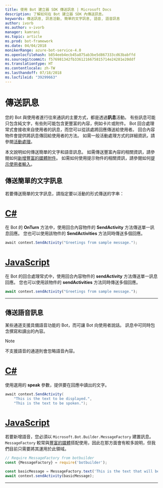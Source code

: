 ```yaml
---
title: 使用 Bot 建立器 SDK 傳送訊息 | Microsoft Docs
description: 了解如何在 Bot 建立器 SDK 內傳送訊息。
keywords: 傳送訊息, 訊息活動, 簡單的文字訊息, 語音, 語音訊息
author: ivorb
ms.author: v-ivorb
manager: kamrani
ms.topic: article
ms.prod: bot-framework
ms.date: 04/04/2018
monikerRange: azure-bot-service-4.0
ms.openlocfilehash: b854eeb4ecb45a875ab3be5d867333cd63babffd
ms.sourcegitcommit: f576981342fb3361216675815714e24281e20ddf
ms.translationtype: HT
ms.contentlocale: zh-TW
ms.lasthandoff: 07/18/2018
ms.locfileid: "39299663"
---
```

# <a name="sending-messages"></a>傳送訊息

您的 Bot 與使用者進行往來通訊的主要方式，都是透過**訊息**活動。 有些訊息可能只包含純文字，有些則可能包含更豐富的內容，例如卡片或附件。 Bot 回合處理常式會接收來自使用者的訊息，而您可以從該處將回應傳送給使用者。 回合內容物件會提供將訊息傳回給使用者的方法。 如需一般活動處理方式的詳細資訊，請參閱[活動處理](bot-builder-concept-activity-processing.md)。

本文說明如何傳送簡單的文字和語音訊息。 如需傳送豐富內容的相關資訊，請參閱如何[新增豐富的媒體附件](bot-builder-howto-add-media-attachments.md)。 如需如何使用提示物件的相關資訊，請參閱如何[提示使用者輸入](bot-builder-prompts.md)。

## <a name="send-a-simple-text-message"></a>傳送簡單的文字訊息

若要傳送簡單的文字訊息，請指定要以活動的形式傳送的字串：

# <a name="ctabcsharp"></a>[C#](#tab/csharp)

在 Bot 的 **OnTurn** 方法中，使用回合內容物件的 **SendActivity** 方法傳送單一訊息回應。 您也可以使用該物件的 **SendActivities** 方法同時傳送多個回應。

```cs
await context.SendActivity("Greetings from sample message.");
```

# <a name="javascripttabjavascript"></a>[JavaScript](#tab/javascript)

在 Bot 的回合處理常式中，使用回合內容物件的 **sendActivity** 方法傳送單一訊息回應。 您也可以使用該物件的 **sendActivities** 方法同時傳送多個回應。

```javascript
await context.sendActivity("Greetings from sample message.");
```

---

## <a name="send-a-spoken-message"></a>傳送語音訊息

某些通道支援具備語音功能的 Bot，而可讓 Bot 向使用者說話。 訊息中可同時包含撰寫和讀出的內容。

> [!NOTE]
> 不支援語音的通道則會忽略語音內容。

# <a name="ctabcsharp"></a>[C#](#tab/csharp)

使用選用的 **speak** 參數，提供要在回應中讀出的文字。

```cs
await context.SendActivity(
    "This is the text to be displayed.",
    "This is the text to be spoken.");
```

# <a name="javascripttabjavascript"></a>[JavaScript](#tab/javascript)

若要新增語音，您必須以 `Microsoft.Bot.Builder.MessageFactory` 建置訊息。 `MessageFactory` 較常與[豐富的媒體](bot-builder-howto-add-media-attachments.md)搭配使用，因此在那方面會有較多說明，但我們目前只需要將其運用於此領域。

```javascript
// Require MessageFactory from botbuilder
const {MessageFactory} = require('botbuilder');

const basicMessage = MessageFactory.text('This is the text that will be displayed.', 'This is the text that will be spoken.');
await context.sendActivity(basicMessage);
```

---
